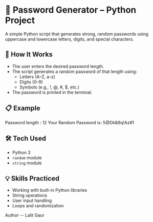 # 🔐 Password Generator – Python Project

A simple Python script that generates strong, random passwords using uppercase and lowercase letters, digits, and special characters.

## 🚀 How It Works

- The user enters the desired password length.
- The script generates a random password of that length using:
  - Letters (A–Z, a–z)
  - Digits (0–9)
  - Symbols (e.g., !, @, #, $, etc.)
- The password is printed in the terminal.

## 📋 Example

Password length : 12
Your Random Password is: 5@Dk&9q!Az#1

## 🛠️ Tech Used

- Python 3
- `random` module
- `string` module

## 💡 Skills Practiced

- Working with built-in Python libraries
- String operations
- User input handling
- Loops and randomization

Author -- Lalit Gaur